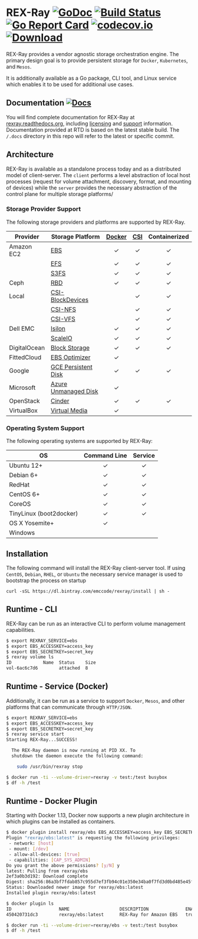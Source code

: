 # REX-Ray [![GoDoc](https://godoc.org/github.com/codedellemc/rexray?status.svg)](http://godoc.org/github.com/codedellemc/rexray) [![Build Status](http://travis-ci.org/codedellemc/rexray.svg?branch=master)](https://travis-ci.org/codedellemc/rexray) [![Go Report Card](http://goreportcard.com/badge/codedellemc/rexray)](http://goreportcard.com/report/codedellemc/rexray) [![codecov.io](https://codecov.io/github/codedellemc/rexray/coverage.svg?branch=master)](https://codecov.io/github/codedellemc/rexray?branch=master) [ ![Download](http://api.bintray.com/packages/emccode/rexray/stable/images/download.svg) ](https://dl.bintray.com/emccode/rexray/stable/latest/)

REX-Ray provides a vendor agnostic storage orchestration engine.  The primary
design goal is to provide persistent storage for `Docker`, `Kubernetes`, and `Mesos`.

It is additionally available as a Go package, CLI tool, and Linux service which
enables it to be used for additional use cases.

## Documentation [![Docs](https://readthedocs.org/projects/rexray/badge/?version=stable)](http://rexray.readthedocs.org/en/stable/)
You will find complete documentation for REX-Ray at [rexray.readthedocs.org](http://rexray.readthedocs.org/en/stable/), including
[licensing](http://rexray.readthedocs.org/en/stable/about/license/) and
[support](http://rexray.readthedocs.org/en/stable/#getting-help) information.
Documentation provided at RTD is based on the latest stable build.  The `/.docs`
directory in this repo will refer to the latest or specific commit.

## Architecture
REX-Ray is available as a standalone process today and as a distributed
model of client-server.  The `client` performs a level abstraction of local
host processes (request for volume attachment, discovery, format, and mounting
of devices) while the `server` provides the necessary abstraction of the
control plane for multiple storage platforms/

### Storage Provider Support
The following storage providers and platforms are supported by REX-Ray.

| Provider              | Storage Platform  | <center>[Docker](https://docs.docker.com/engine/extend/plugins_volume/)</center> | <center>[CSI](https://github.com/container-storage-interface/spec)</center> | <center>Containerized</center> |
|-----------------------|----------------------|:---:|:---:|:---:|
| Amazon EC2 | [EBS](./user-guide/storage-providers.md#aws-ebs) | ✓ | ✓ | ✓  |
| | [EFS](./user-guide/storage-providers.md#aws-efs) | ✓ | ✓ | ✓ |
| | [S3FS](./user-guide/storage-providers.md#aws-s3fs) | ✓ | ✓ | ✓ |
| Ceph | [RBD](./user-guide/storage-providers.md#ceph-rbd) | ✓ | ✓ | ✓ |
| Local | [CSI-BlockDevices](https://github.com/codedellemc/csi-blockdevices) | | ✓ | ✓ |
| | [CSI-NFS](https://github.com/codedellemc/csi-nfs) | | ✓ | ✓ |
| | [CSI-VFS](https://github.com/codedellemc/csi-vfs) | | ✓ | ✓ |
| Dell EMC | [Isilon](./user-guide/storage-providers.md#dell-emc-isilon) | ✓ | ✓ | ✓ |
| | [ScaleIO](./user-guide/storage-providers.md#dell-emc-scaleio) | ✓ | ✓ | ✓ |
| DigitalOcean | [Block Storage](./user-guide/storage-providers.md#do-block-storage) | ✓ | ✓ | ✓ |
| FittedCloud | [EBS Optimizer](./user-guide/storage-providers.md/#ebs-optimizer) | ✓ | | |
| Google | [GCE Persistent Disk](./user-guide/storage-providers.md#gce-persistent-disk) | ✓ | ✓ | ✓ |
| Microsoft | [Azure Unmanaged Disk](./user-guide/storage-providers.md#azure-ud) | ✓ | | |
| OpenStack | [Cinder](./user-guide/storage-providers.md#cinder) | ✓ | ✓ | ✓ |
| VirtualBox | [Virtual Media](./user-guide/storage-providers.md#virtualbox) | ✓ | | |

### Operating System Support
The following operating systems are supported by REX-Ray:

| OS             | <center>Command Line</center> | <center>Service</center> |
|---------------|:---:|:---:|
| Ubuntu 12+     | ✓          | ✓ |
| Debian 6+      | ✓          | ✓ |
| RedHat         | ✓          | ✓ |
| CentOS 6+      | ✓          | ✓ |
| CoreOS         | ✓          | ✓ |
| TinyLinux (boot2docker)| ✓  | ✓ |
| OS X Yosemite+ | ✓          |  |
| Windows        |            |  |

## Installation
The following command will install the REX-Ray client-server tool.  If using
`CentOS`, `Debian`, `RHEL`, or `Ubuntu` the necessary service manager is used
to bootstrap the process on startup

`curl -sSL https://dl.bintray.com/emccode/rexray/install | sh -`

## Runtime - CLI
REX-Ray can be run as an interactive CLI to perform volume management
capabilities.

```bash
$ export REXRAY_SERVICE=ebs
$ export EBS_ACCESSKEY=access_key
$ export EBS_SECRETKEY=secret_key
$ rexray volume ls
ID            Name  Status    Size
vol-6ac6c7d6        attached  8
```

## Runtime - Service (Docker)
Additionally, it can be run as a service to support `Docker`, `Mesos`, and other
 platforms that can communicate through `HTTP/JSON`.

```bash
$ export REXRAY_SERVICE=ebs
$ export EBS_ACCESSKEY=access_key
$ export EBS_SECRETKEY=secret_key
$ rexray service start
Starting REX-Ray...SUCCESS!

  The REX-Ray daemon is now running at PID XX. To
  shutdown the daemon execute the following command:

    sudo /usr/bin/rexray stop

$ docker run -ti --volume-driver=rexray -v test:/test busybox
$ df -h /test
```

## Runtime - Docker Plugin
Starting with Docker 1.13, Docker now supports a new plugin architecture in
which plugins can be installed as containers.

```bash
$ docker plugin install rexray/ebs EBS_ACCESSKEY=access_key EBS_SECRETKEY=secret_key
Plugin "rexray/ebs:latest" is requesting the following privileges:
 - network: [host]
 - mount: [/dev]
 - allow-all-devices: [true]
 - capabilities: [CAP_SYS_ADMIN]
Do you grant the above permissions? [y/N] y
latest: Pulling from rexray/ebs
2ef3a0b3d192: Download complete
Digest: sha256:86a3bf7fdab857c955d7ef3fb94c01e350e34ba0f7fd3d0bd485e45f1592e1c2
Status: Downloaded newer image for rexray/ebs:latest
Installed plugin rexray/ebs:latest

$ docker plugin ls
ID                  NAME                   DESCRIPTION              ENABLED
450420731dc3        rexray/ebs:latest      REX-Ray for Amazon EBS   true

$ docker run -ti --volume-driver=rexray/ebs -v test:/test busybox
$ df -h /test
```
